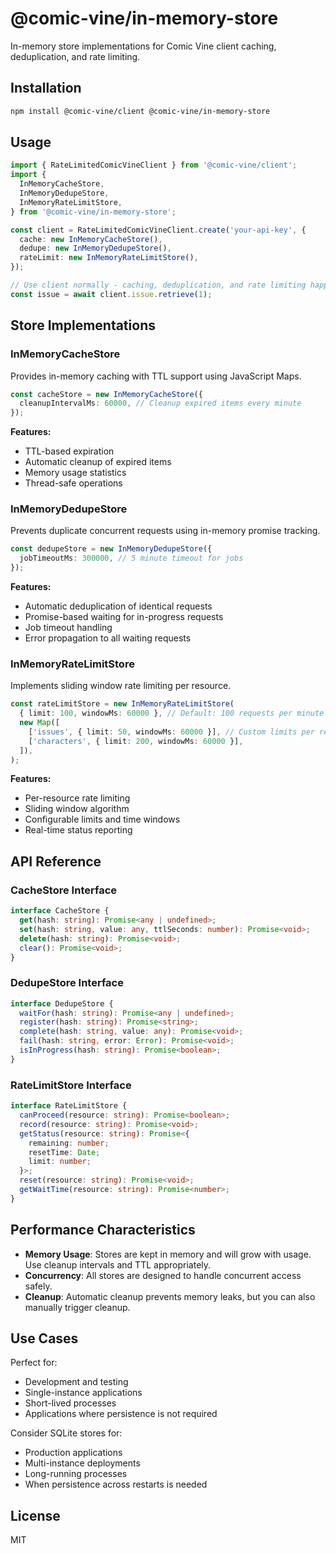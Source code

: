# @comic-vine/in-memory-store

In-memory store implementations for Comic Vine client caching, deduplication, and rate limiting.

## Installation

```bash
npm install @comic-vine/client @comic-vine/in-memory-store
```

## Usage

```typescript
import { RateLimitedComicVineClient } from '@comic-vine/client';
import {
  InMemoryCacheStore,
  InMemoryDedupeStore,
  InMemoryRateLimitStore,
} from '@comic-vine/in-memory-store';

const client = RateLimitedComicVineClient.create('your-api-key', {
  cache: new InMemoryCacheStore(),
  dedupe: new InMemoryDedupeStore(),
  rateLimit: new InMemoryRateLimitStore(),
});

// Use client normally - caching, deduplication, and rate limiting happen automatically
const issue = await client.issue.retrieve(1);
```

## Store Implementations

### InMemoryCacheStore

Provides in-memory caching with TTL support using JavaScript Maps.

```typescript
const cacheStore = new InMemoryCacheStore({
  cleanupIntervalMs: 60000, // Cleanup expired items every minute
});
```

**Features:**

- TTL-based expiration
- Automatic cleanup of expired items
- Memory usage statistics
- Thread-safe operations

### InMemoryDedupeStore

Prevents duplicate concurrent requests using in-memory promise tracking.

```typescript
const dedupeStore = new InMemoryDedupeStore({
  jobTimeoutMs: 300000, // 5 minute timeout for jobs
});
```

**Features:**

- Automatic deduplication of identical requests
- Promise-based waiting for in-progress requests
- Job timeout handling
- Error propagation to all waiting requests

### InMemoryRateLimitStore

Implements sliding window rate limiting per resource.

```typescript
const rateLimitStore = new InMemoryRateLimitStore(
  { limit: 100, windowMs: 60000 }, // Default: 100 requests per minute
  new Map([
    ['issues', { limit: 50, windowMs: 60000 }], // Custom limits per resource
    ['characters', { limit: 200, windowMs: 60000 }],
  ]),
);
```

**Features:**

- Per-resource rate limiting
- Sliding window algorithm
- Configurable limits and time windows
- Real-time status reporting

## API Reference

### CacheStore Interface

```typescript
interface CacheStore {
  get(hash: string): Promise<any | undefined>;
  set(hash: string, value: any, ttlSeconds: number): Promise<void>;
  delete(hash: string): Promise<void>;
  clear(): Promise<void>;
}
```

### DedupeStore Interface

```typescript
interface DedupeStore {
  waitFor(hash: string): Promise<any | undefined>;
  register(hash: string): Promise<string>;
  complete(hash: string, value: any): Promise<void>;
  fail(hash: string, error: Error): Promise<void>;
  isInProgress(hash: string): Promise<boolean>;
}
```

### RateLimitStore Interface

```typescript
interface RateLimitStore {
  canProceed(resource: string): Promise<boolean>;
  record(resource: string): Promise<void>;
  getStatus(resource: string): Promise<{
    remaining: number;
    resetTime: Date;
    limit: number;
  }>;
  reset(resource: string): Promise<void>;
  getWaitTime(resource: string): Promise<number>;
}
```

## Performance Characteristics

- **Memory Usage**: Stores are kept in memory and will grow with usage. Use cleanup intervals and TTL appropriately.
- **Concurrency**: All stores are designed to handle concurrent access safely.
- **Cleanup**: Automatic cleanup prevents memory leaks, but you can also manually trigger cleanup.

## Use Cases

Perfect for:

- Development and testing
- Single-instance applications
- Short-lived processes
- Applications where persistence is not required

Consider SQLite stores for:

- Production applications
- Multi-instance deployments
- Long-running processes
- When persistence across restarts is needed

## License

MIT
